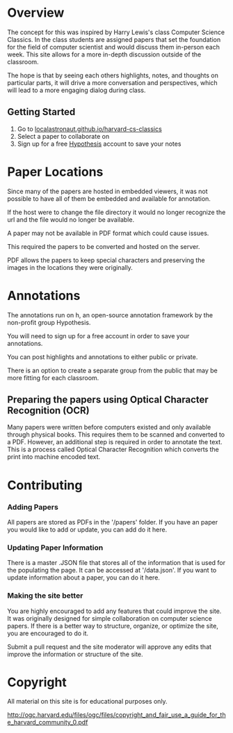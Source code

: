
# Overview
The concept for this was inspired by Harry Lewis's class Computer Science Classics. In the class students are assigned papers that set the foundation for the field of computer scientist and would discuss them in-person each week. This site allows for a more in-depth discussion outside of the classroom.

The hope is that by seeing each others highlights, notes, and thoughts on particular parts, it will drive a more conversation and perspectives, which will lead to a more engaging dialog during class.

## Getting Started

1. Go to [localastronaut.github.io/harvard-cs-classics](https://localastronaut.github.io/harvard-cs-classics)
2. Select a paper to collaborate on
3. Sign up for a free [Hypothesis](https://hypothes.is) account to save your notes

# Paper Locations
Since many of the papers are hosted in embedded viewers, it was not possible to have all of them be embedded and available for annotation.

If the host were to change the file directory it would no longer recognize the url and the file would no longer be available.

A paper may not be available in PDF format which could cause issues.

This required the papers to be converted and hosted on the server.

PDF allows the papers to keep special characters and preserving the images in the locations they were originally.

# Annotations
The annotations run on h, an open-source annotation framework by the non-profit group Hypothesis.

You will need to sign up for a free account in order to save your annotations.

You can post highlights and annotations to either public or private.

There is an option to create a separate group from the public that may be more fitting for each classroom.

## Preparing the papers using Optical Character Recognition (OCR)
Many papers were written before computers existed and only available through physical books. This requires them to be scanned and converted to a PDF. However, an additional step is required in order to annotate the text. This is a process called Optical Character Recognition which converts the print into machine encoded text.

# Contributing
### Adding Papers
All papers are stored as PDFs in the '/papers' folder. If you have an paper you would like to add or update, you can add do it here.

### Updating Paper Information
There is a master .JSON file that stores all of the information that is used for the populating the page. It can be accessed at '/data.json'. If you want to update information about a paper, you can do it here.

### Making the site better
You are highly encouraged to add any features that could improve the site. It was originally designed for simple collaboration on computer science papers. If there is a better way to structure, organize, or optimize the site, you are encouraged to do it.

Submit a pull request and the site moderator will approve any edits that improve the information or structure of the site.

# Copyright
All material on this site is for educational purposes only.

http://ogc.harvard.edu/files/ogc/files/copyright_and_fair_use_a_guide_for_the_harvard_community_0.pdf

